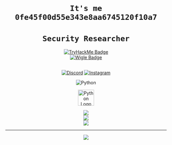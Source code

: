 

<div align="center">
  
  # **`It's me 0fe45f00d55e343e8aa6745120f10a7`**
  # **`Security Researcher`**
  
  <a href="https://tryhackme.com/p/g0dmax55">
    <img src="https://tryhackme-badges.s3.amazonaws.com/g0dmax55.png" alt="TryHackMe Badge" />
  </a>
  <br>
  <a href="https://wigle.net">
    <img src="https://wigle.net/bi/b6V_V5nKL5yQs0s2xMO7sQ.png" alt="Wigle Badge" />
  </a>
  <br>
  <br>

  [![Discord](https://img.shields.io/badge/Discord-%237289DA.svg?logo=discord&logoColor=white)](https://github.com/g0dmax55/threadx-discord-invitation-link.git)
  [![Instagram](https://img.shields.io/badge/Instagram-%23E4405F.svg?logo=Instagram&logoColor=white)](https://instagram.com/g0dmax55)

  ![Python](https://img.shields.io/badge/python-3670A0?style=for-the-badge&logo=python&logoColor=ffdd54)

  <p>
    <img width="50px" src="https://www.python.org/favicon.ico" alt="Python Logo"/>
  </p>

  ![](https://github-readme-stats.vercel.app/api?username=g0dmax55&theme=dark&hide_border=false&include_all_commits=true&count_private=true)<br/>
  ![](https://github-readme-streak-stats.herokuapp.com/?user=g0dmax55&theme=dark&hide_border=false)<br/>
  ![](https://github-readme-stats.vercel.app/api/top-langs/?username=g0dmax55&theme=dark&hide_border=false&include_all_commits=true&count_private=true&layout=compact)

---
[![](https://visitcount.itsvg.in/api?id=g0dmax55&icon=0&color=0)](https://visitcount.itsvg.in)

</div>


